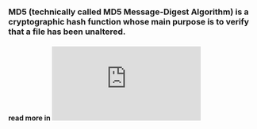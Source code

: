 ### MD5 (technically called MD5 Message-Digest Algorithm) is a cryptographic hash function whose main purpose is to verify that a file has been unaltered.

#### read more in ![DOC](https://github.com/mrh3nry/MD5/blob/master/Doc_MD5.pdf)
